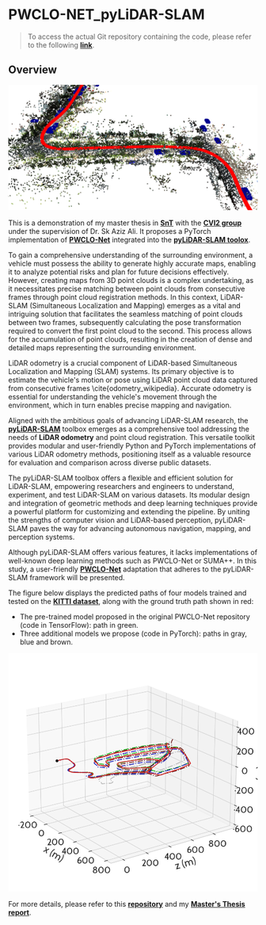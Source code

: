 # PWCLO-NET_pyLiDAR-SLAM

> To access the actual Git repository containing the code, please refer to the following [**link**](https://github.com/saali14/PWCLONet_pyLiDARSLAM).

## Overview
![pyLiDAR-SLAM-PWCLO-Net](./odometry_trajectory.png)

This is a demonstration of my master thesis in [**SnT**](https://www.uni.lu/snt-en/) with the [**CVI2 group**](https://cvi2.uni.lu/) under the supervision of Dr. Sk Aziz Ali. It proposes a PyTorch implementation of [**PWCLO-Net**](https://github.com/IRMVLab/PWCLONet) integrated into the [**pyLiDAR-SLAM toolox**](https://github.com/Kitware/pyLiDAR-SLAM).

To gain a comprehensive understanding of the surrounding environment, a vehicle must possess the ability to generate highly accurate maps, enabling it to analyze potential risks and plan for future decisions effectively. However, creating maps from 3D point clouds is a complex undertaking, as it necessitates precise matching between point clouds from consecutive frames through point cloud registration methods. In this context, LiDAR-SLAM (Simultaneous Localization and Mapping) emerges as a vital and intriguing solution that facilitates the seamless matching of point clouds between two frames, subsequently calculating the pose transformation required to convert the first point cloud to the second. This process allows for the accumulation of point clouds, resulting in the creation of dense and detailed maps representing the surrounding environment.

LiDAR odometry is a crucial component of LiDAR-based Simultaneous Localization and Mapping (SLAM) systems. Its primary objective is to estimate the vehicle's motion or pose using LiDAR point cloud data captured from consecutive frames \cite{odometry_wikipedia}. Accurate odometry is essential for understanding the vehicle's movement through the environment, which in turn enables precise mapping and navigation.

Aligned with the ambitious goals of advancing LiDAR-SLAM research, the [**pyLiDAR-SLAM**](https://github.com/Kitware/pyLiDAR-SLAM) toolbox emerges as a comprehensive tool addressing the needs of **LiDAR odometry** and point cloud registration. This versatile toolkit provides modular and user-friendly Python and PyTorch implementations of various LiDAR odometry methods, positioning itself as a valuable resource for evaluation and comparison across diverse public datasets.

The pyLiDAR-SLAM toolbox offers a flexible and efficient solution for LiDAR-SLAM, empowering researchers and engineers to understand, experiment, and test LiDAR-SLAM on various datasets. Its modular design and integration of geometric methods and deep learning techniques provide a powerful platform for customizing and extending the pipeline. By uniting the strengths of computer vision and LiDAR-based perception, pyLiDAR-SLAM paves the way for advancing autonomous navigation, mapping, and perception systems.

Although pyLiDAR-SLAM offers various features, it lacks implementations of well-known deep learning methods such as PWCLO-Net or SUMA++. In this study, a user-friendly [**PWCLO-Net**](https://github.com/IRMVLab/PWCLONet) adaptation that adheres to the pyLiDAR-SLAM framework will be presented.

The figure below displays the predicted paths of four models trained and tested on the [**KITTI dataset**](https://www.cvlibs.net/datasets/kitti/), along with the ground truth path shown in red:
* The pre-trained model proposed in the original PWCLO-Net repository (code in TensorFlow): path in green.
* Three additional models we propose (code in PyTorch): paths in gray, blue and brown.

![results](./results_pwclonet.png)

For more details, please refer to this [**repository**](https://github.com/saali14/PWCLONet_pyLiDARSLAM) and my [**Master's Thesis report**](./SDIA_ELAMINE_Mohammed_Rapport_3A.pdf).

